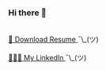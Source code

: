 ### Hi there 👋
<br/>
<a href="https://github.com/fatemehmarzoughi/fatemehmarzoughi/raw/main/CV.pdf">
 📄 Download Resume
</a><a>¯\_(ツ)<a/>
<br/><br/>
<a href="https://ir.linkedin.com/in/fatemeh-marzoughi-ab1031186"> 
👩🏼‍💻 My LinkedIn
 </a><a>¯\_(ツ)</a>



<!--
**fatemehmarzoughi/fatemehmarzoughi** is a ✨ _special_ ✨ repository because its `README.md` (this file) appears on your GitHub profile.

Here are some ideas to get you started:

- 🔭 I’m currently working on ...
- 🌱 I’m currently learning ...
- 👯 I’m looking to collaborate on ...
- 🤔 I’m looking for help with ...
- 💬 Ask me about ...
- 📫 How to reach me: ...
- 😄 Pronouns: ...
- ⚡ Fun fact: ...
-->
